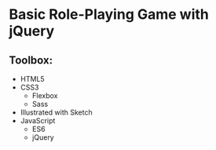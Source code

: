# Basic Role-Playing Game with jQuery

## Toolbox:
* HTML5
* CSS3
    - Flexbox
    - Sass
* Illustrated with Sketch
* JavaScript
    - ES6
    - jQuery

